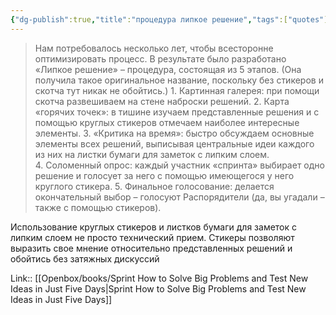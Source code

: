 ```yaml
---
{"dg-publish":true,"title":"процедура липкое решение","tags":["quotes"],"date":"2024-03-09T12:46:07+03:00","modified_at":"2024-04-10T09:53:54+03:00","aliases":"процедура липкое решение","dg-path":"/quotes/202403091246.md","permalink":"/quotes/202403091246/","dgPassFrontmatter":true}
---
```



> Нам потребовалось несколько лет, чтобы всесторонне оптимизировать процесс. В результате было разработано «Липкое решение» – процедура, состоящая из 5 этапов. (Она получила такое оригинальное название, поскольку без стикеров и скотча тут никак не обойтись.)
> 1. Картинная галерея: при помощи скотча развешиваем на стене наброски решений.
> 2. Карта «горячих точек»: в тишине изучаем представленные решения и с помощью круглых стикеров отмечаем наиболее интересные элементы.
> 3. «Критика на время»: быстро обсуждаем основные элементы всех решений, выписывая центральные идеи каждого из них на листки бумаги для заметок с липким слоем.
> 4. Соломенный опрос: каждый участник «спринта» выбирает одно решение и голосует за него с помощью имеющегося у него круглого стикера.
> 5. Финальное голосование: делается окончательный выбор – голосуют Распорядители (да, вы угадали – также с помощью стикеров).
> 
Использование круглых стикеров и листков бумаги для заметок с липким слоем не просто технический прием. Стикеры позволяют выразить свое мнение относительно представленных решений и обойтись без затяжных дискуссий

Link:: [[Openbox/books/Sprint How to Solve Big Problems and Test New Ideas in Just Five Days|Sprint How to Solve Big Problems and Test New Ideas in Just Five Days]]
